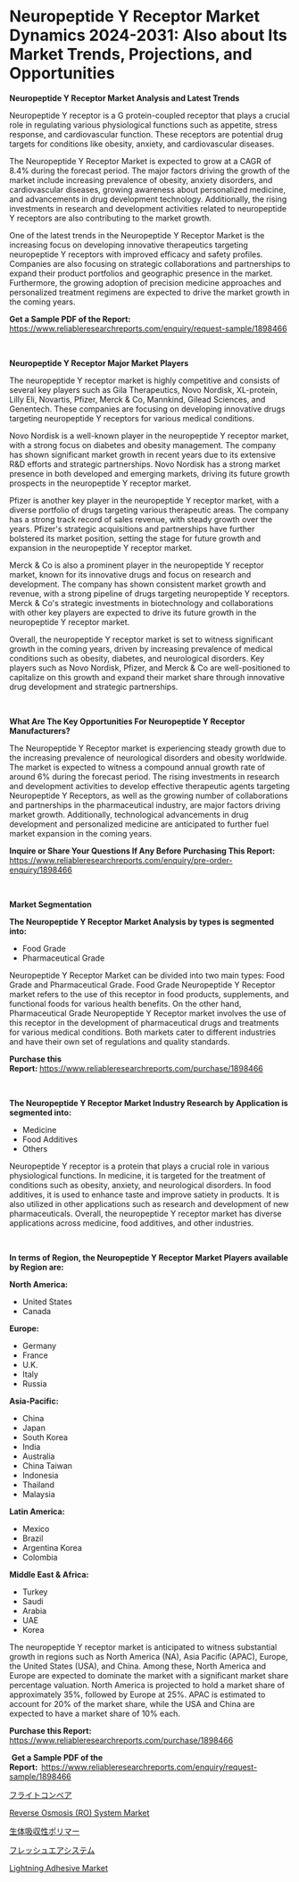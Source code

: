 <p><h1>Neuropeptide Y Receptor Market Dynamics 2024-2031: Also about Its Market Trends, Projections, and Opportunities</h1></p><p><strong>Neuropeptide Y Receptor Market Analysis and Latest Trends</strong></p>
<p><p>Neuropeptide Y receptor is a G protein-coupled receptor that plays a crucial role in regulating various physiological functions such as appetite, stress response, and cardiovascular function. These receptors are potential drug targets for conditions like obesity, anxiety, and cardiovascular diseases.</p><p>The Neuropeptide Y Receptor Market is expected to grow at a CAGR of 8.4% during the forecast period. The major factors driving the growth of the market include increasing prevalence of obesity, anxiety disorders, and cardiovascular diseases, growing awareness about personalized medicine, and advancements in drug development technology. Additionally, the rising investments in research and development activities related to neuropeptide Y receptors are also contributing to the market growth.</p><p>One of the latest trends in the Neuropeptide Y Receptor Market is the increasing focus on developing innovative therapeutics targeting neuropeptide Y receptors with improved efficacy and safety profiles. Companies are also focusing on strategic collaborations and partnerships to expand their product portfolios and geographic presence in the market. Furthermore, the growing adoption of precision medicine approaches and personalized treatment regimens are expected to drive the market growth in the coming years.</p></p>
<p><strong>Get a Sample PDF of the Report:&nbsp;</strong> <a href="https://www.reliableresearchreports.com/enquiry/request-sample/1898466">https://www.reliableresearchreports.com/enquiry/request-sample/1898466</a></p>
<p>&nbsp;</p>
<p><strong>Neuropeptide Y Receptor Major Market Players</strong></p>
<p><p>The neuropeptide Y receptor market is highly competitive and consists of several key players such as Gila Therapeutics, Novo Nordisk, XL-protein, Lilly Eli, Novartis, Pfizer, Merck & Co, Mannkind, Gilead Sciences, and Genentech. These companies are focusing on developing innovative drugs targeting neuropeptide Y receptors for various medical conditions.</p><p>Novo Nordisk is a well-known player in the neuropeptide Y receptor market, with a strong focus on diabetes and obesity management. The company has shown significant market growth in recent years due to its extensive R&D efforts and strategic partnerships. Novo Nordisk has a strong market presence in both developed and emerging markets, driving its future growth prospects in the neuropeptide Y receptor market.</p><p>Pfizer is another key player in the neuropeptide Y receptor market, with a diverse portfolio of drugs targeting various therapeutic areas. The company has a strong track record of sales revenue, with steady growth over the years. Pfizer's strategic acquisitions and partnerships have further bolstered its market position, setting the stage for future growth and expansion in the neuropeptide Y receptor market.</p><p>Merck & Co is also a prominent player in the neuropeptide Y receptor market, known for its innovative drugs and focus on research and development. The company has shown consistent market growth and revenue, with a strong pipeline of drugs targeting neuropeptide Y receptors. Merck & Co's strategic investments in biotechnology and collaborations with other key players are expected to drive its future growth in the neuropeptide Y receptor market.</p><p>Overall, the neuropeptide Y receptor market is set to witness significant growth in the coming years, driven by increasing prevalence of medical conditions such as obesity, diabetes, and neurological disorders. Key players such as Novo Nordisk, Pfizer, and Merck & Co are well-positioned to capitalize on this growth and expand their market share through innovative drug development and strategic partnerships.</p></p>
<p>&nbsp;</p>
<p><strong>What Are The Key Opportunities For Neuropeptide Y Receptor Manufacturers?</strong></p>
<p><p>The Neuropeptide Y Receptor market is experiencing steady growth due to the increasing prevalence of neurological disorders and obesity worldwide. The market is expected to witness a compound annual growth rate of around 6% during the forecast period. The rising investments in research and development activities to develop effective therapeutic agents targeting Neuropeptide Y Receptors, as well as the growing number of collaborations and partnerships in the pharmaceutical industry, are major factors driving market growth. Additionally, technological advancements in drug development and personalized medicine are anticipated to further fuel market expansion in the coming years.</p></p>
<p><strong>Inquire or Share Your Questions If Any Before Purchasing This Report:</strong> <a href="https://www.reliableresearchreports.com/enquiry/pre-order-enquiry/1898466">https://www.reliableresearchreports.com/enquiry/pre-order-enquiry/1898466</a></p>
<p>&nbsp;</p>
<p><strong>Market Segmentation</strong></p>
<p><strong>The Neuropeptide Y Receptor Market Analysis by types is segmented into:</strong></p>
<p><ul><li>Food Grade</li><li>Pharmaceutical Grade</li></ul></p>
<p><p>Neuropeptide Y Receptor Market can be divided into two main types: Food Grade and Pharmaceutical Grade. Food Grade Neuropeptide Y Receptor market refers to the use of this receptor in food products, supplements, and functional foods for various health benefits. On the other hand, Pharmaceutical Grade Neuropeptide Y Receptor market involves the use of this receptor in the development of pharmaceutical drugs and treatments for various medical conditions. Both markets cater to different industries and have their own set of regulations and quality standards.</p></p>
<p><strong>Purchase this Report:&nbsp;</strong><a href="https://www.reliableresearchreports.com/purchase/1898466">https://www.reliableresearchreports.com/purchase/1898466</a></p>
<p>&nbsp;</p>
<p><strong>The Neuropeptide Y Receptor Market Industry Research by Application is segmented into:</strong></p>
<p><ul><li>Medicine</li><li>Food Additives</li><li>Others</li></ul></p>
<p><p>Neuropeptide Y receptor is a protein that plays a crucial role in various physiological functions. In medicine, it is targeted for the treatment of conditions such as obesity, anxiety, and neurological disorders. In food additives, it is used to enhance taste and improve satiety in products. It is also utilized in other applications such as research and development of new pharmaceuticals. Overall, the neuropeptide Y receptor market has diverse applications across medicine, food additives, and other industries.</p></p>
<p>&nbsp;</p>
<p><strong>In terms of Region, the Neuropeptide Y Receptor Market Players available by Region are:</strong></p>
<p>
    <p> <strong> North America: </strong>
        <ul>
            <li>United States</li>
            <li>Canada</li>
        </ul>
        </p> 
    <p> <strong> Europe: </strong>
        <ul>
            <li>Germany</li>
            <li>France</li>
            <li>U.K.</li>
            <li>Italy</li>
            <li>Russia</li>
        </ul>
        </p> 
    <p> <strong> Asia-Pacific: </strong>
        <ul>
            <li>China</li>
            <li>Japan</li>
            <li>South Korea</li>
            <li>India</li>
            <li>Australia</li>
            <li>China Taiwan</li>
            <li>Indonesia</li>
            <li>Thailand</li>
            <li>Malaysia</li>
        </ul>
        </p> 
    <p> <strong> Latin America: </strong>
        <ul>
            <li>Mexico</li>
            <li>Brazil</li>
            <li>Argentina Korea</li>
            <li>Colombia</li>
        </ul>
        </p> 
    <p> <strong> Middle East & Africa: </strong>
        <ul>
            <li>Turkey</li>
            <li>Saudi</li>
            <li>Arabia</li>
            <li>UAE</li>
            <li>Korea</li>
        </ul>
    </p>
    </p>
<p><p>The neuropeptide Y receptor market is anticipated to witness substantial growth in regions such as North America (NA), Asia Pacific (APAC), Europe, the United States (USA), and China. Among these, North America and Europe are expected to dominate the market with a significant market share percentage valuation. North America is projected to hold a market share of approximately 35%, followed by Europe at 25%. APAC is estimated to account for 20% of the market share, while the USA and China are expected to have a market share of 10% each.</p></p>
<p><strong>Purchase this Report: </strong><a href="https://www.reliableresearchreports.com/purchase/1898466">https://www.reliableresearchreports.com/purchase/1898466</a></p>
<p>&nbsp;<strong>Get a Sample PDF of the Report:&nbsp;&nbsp;</strong><a href="https://www.reliableresearchreports.com/enquiry/request-sample/1898466">https://www.reliableresearchreports.com/enquiry/request-sample/1898466</a></p>
<p><strong></strong></p>
<p><p><a href="https://medium.com/@russellrodriguez2727/%E3%83%95%E3%83%A9%E3%82%A4%E3%83%88%E3%82%B3%E3%83%B3%E3%83%99%E3%82%A2%E5%B8%82%E5%A0%B4-%E7%AB%B6%E4%BA%89%E5%88%86%E6%9E%90-%E5%B8%82%E5%A0%B4%E5%8B%95%E5%90%91-2031%E5%B9%B4%E3%81%BE%E3%81%A7%E3%81%AE%E4%BA%88%E6%B8%AC-f34ccd436925">フライトコンベア</a></p><p><a href="https://www.linkedin.com/pulse/reverse-osmosis-ro-system-market-dynamics-2024-2031-also-its-grzze?trackingId=qynWZSx%2BpSFDFvWaTzSIvA%3D%3D">Reverse Osmosis (RO) System Market</a></p><p><a href="https://github.com/lily-u-genius/Market-Research-Report-List-1/blob/main/555319217527.md">生体吸収性ポリマー</a></p><p><a href="https://medium.com/@dixiegrimes2023/%E6%96%B0%E9%AE%AE%E3%81%AA%E7%A9%BA%E6%B0%97%E3%82%B7%E3%82%B9%E3%83%86%E3%83%A0%E5%B8%82%E5%A0%B4%E3%81%AE%E8%A6%8F%E6%A8%A1%E3%81%A8%E5%B8%82%E5%A0%B4%E5%8B%95%E5%90%91-%E5%AE%8C%E5%85%A8%E3%81%AA%E6%A5%AD%E7%95%8C%E6%A6%82%E8%A6%81-2024%E5%B9%B4%E3%81%8B%E3%82%892031%E5%B9%B4%E3%81%BE%E3%81%A7-ec103924dd70">フレッシュエアシステム</a></p><p><a href="https://www.linkedin.com/pulse/lightning-adhesive-market-share-amp-new-trends-analysis-report-hxdte?trackingId=8BPM9kYn89tJfDUktbyjRA%3D%3D">Lightning Adhesive Market</a></p></p>